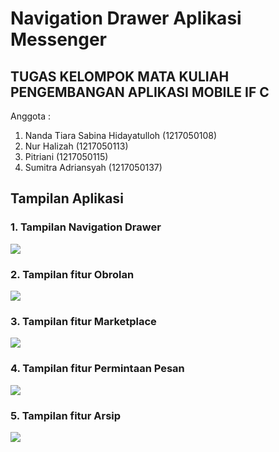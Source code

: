 # Navigation Drawer Aplikasi Messenger
## TUGAS KELOMPOK MATA KULIAH PENGEMBANGAN APLIKASI MOBILE IF C  
Anggota : 
1. Nanda Tiara Sabina Hidayatulloh (1217050108)
2. Nur Halizah (1217050113) 
3. Pitriani (1217050115) 
4. Sumitra Adriansyah (1217050137)

## Tampilan Aplikasi
### 1. Tampilan Navigation Drawer
<img src="ScreenshootAplikasi/navigation drawer.jpg">

### 2. Tampilan fitur Obrolan
<img src ="ScreenshootAplikasi/fragment arsip.jpg">

### 3. Tampilan fitur Marketplace
<img src ="ScreenshootAplikasi/fragment fitur marketplace.jpg">

### 4. Tampilan fitur Permintaan Pesan
<img src ="ScreenshootAplikasi/fragment permintaan pesan.jpg">

### 5. Tampilan fitur Arsip
<img src ="ScreenshootAplikasi/fragment arsip.jpg">
